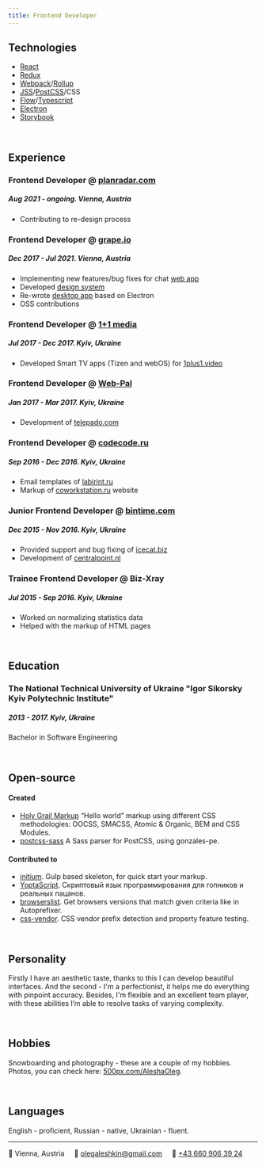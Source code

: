 ```yaml
---
title: Frontend Developer
---
```

## Technologies
* [React](https://facebook.github.io/react/)
* [Redux](http://redux.js.org/docs/introduction/)
* [Webpack](https://webpack.github.io/)/[Rollup](https://rollupjs.org/)
* [JSS](https://cssinjs.org/)/[PostCSS](http://postcss.org/)/CSS
* [Flow](https://flow.org/)/[Typescript](https://www.typescriptlang.org/)
* [Electron](https://electronjs.org/)
* [Storybook](https://storybook.js.org/)

&nbsp;
## Experience

### Frontend Developer @ [planradar.com](http://planradar.com/)
##### Aug 2021 - ongoing. *Vienna, Austria*
- Contributing to re-design process

### Frontend Developer @ [grape.io](https://grape.io)
##### Dec 2017 - Jul 2021. *Vienna, Austria*
- Implementing new features/bug fixes for chat [web app](https://github.com/ubergrape/grape-web-client)
- Developed [design system](https://github.com/ubergrape/grape-ds)
- Re-wrote [desktop app](https://github.com/ubergrape/grape-electron) based on Electron
- OSS contributions

### Frontend Developer @ [1+1 media](https://media.1plus1.ua/)
##### Jul 2017 - Dec 2017. *Kyiv, Ukraine*
- Developed Smart TV apps (Tizen and webOS) for [1plus1.video](https://1plus1.video/)

### Frontend Developer @ [Web-Pal](https://web-pal.com/)
##### Jan 2017 - Mar 2017. *Kyiv, Ukraine*
- Development of [telepado.com](https://telepado.com)

### Frontend Developer @ [codecode.ru](https://codecode.ru/)
##### Sep 2016 - Dec 2016. *Kyiv, Ukraine*
- Email templates of [labirint.ru](https://labirint.ru/)
- Markup of [coworkstation.ru](https://coworkstation.ru/) website

### Junior Frontend Developer @ [bintime.com](https://bintime.com)
##### Dec 2015 - Nov 2016. *Kyiv, Ukraine*
- Provided support and bug fixing of [icecat.biz](http://icecat.biz)
- Development of [centralpoint.nl](http://centralpoint.nl)

### Trainee Frontend Developer @ Biz-Xray
##### Jul 2015 - Sep 2016. *Kyiv, Ukraine*
- Worked on normalizing statistics data
- Helped with the markup of HTML pages

&nbsp;
## Education

### The National Technical University of Ukraine "Igor Sikorsky Kyiv Polytechnic Institute"
##### 2013 - 2017. *Kyiv, Ukraine*
Bachelor in Software Engineering 

&nbsp;
## Open-source

#### Created
- [Holy Grail Markup](https://github.com/AleshaOleg/holy-grail-markup) “Hello world” markup using different CSS methodologies: OOCSS, SMACSS, Atomic & Organic, BEM and CSS Modules.
- [postcss-sass](https://github.com/AleshaOleg/postcss-sass) A Sass parser for PostCSS, using gonzales-pe.

#### Contributed to
- [initium](https://github.com/straykov/initium). Gulp based skeleton, for quick start your markup.
- [YoptaScript](https://github.com/samgozman/YoptaScript). Скриптовый язык программирования для гопников и реальных пацанов.
- [browserslist](https://github.com/ai/browserslist). Get browsers versions that match given criteria like in Autoprefixer.
- [css-vendor](https://github.com/cssinjs/css-vendor). CSS vendor prefix detection and property feature testing.

&nbsp;
## Personality
Firstly I have an aesthetic taste, thanks to this I can develop beautiful interfaces. And the second - I'm a perfectionist, it helps me do everything with pinpoint accuracy. Besides, I'm flexible and an excellent team player, with these abilities I’m able to resolve tasks of varying complexity.

&nbsp;
## Hobbies
Snowboarding and photography -  these are a couple of my hobbies. Photos, you can check here: [500px.com/AleshaOleg](https://500px.com/p/aleshaoleg?).

&nbsp;
## Languages
English - proficient, Russian - native, Ukrainian - fluent.

---

📍 Vienna, Austria&nbsp;&nbsp;&nbsp;&nbsp;&nbsp;📧 [olegaleshkin@gmail.com](mailto:olegaleshkin@gmail.com)&nbsp;&nbsp;&nbsp;&nbsp;&nbsp;📱 [+43 660 906 39 24](tel:+436609063924)
